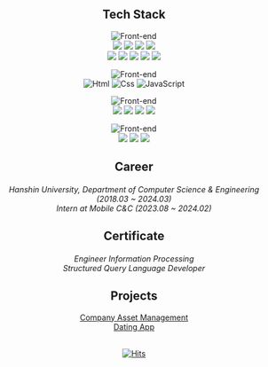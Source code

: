 <div align="center">

<h2 align="center"> Tech Stack </h2>

![Front-end](https://skillicons.dev/icons?i=java,spring,mysql)<br>
<img src="https://img.shields.io/badge/Spring-59666C?style=for-the-badge&logo=Spring&logoColor=white"/>
<img src="https://img.shields.io/badge/SpringBoot-59666C?style=for-the-badge&logo=SpringBoot&logoColor=white"/>
<img src="https://img.shields.io/badge/Mybatis-59666C?style=for-the-badge&logo=Spring&logoColor=white"/>
<img src="https://img.shields.io/badge/Spring Security-59666C?style=for-the-badge&logo=Spring Security&logoColor=white"/><br>
<img src="https://img.shields.io/badge/Java-59666C?style=for-the-badge&logo=Spring&logoColor=white"/>
<img src="https://img.shields.io/badge/Thymeleaf-59666C?style=for-the-badge&logo=Thymeleaf&logoColor=white">
<img src="https://img.shields.io/badge/JUnit5-59666C?style=for-the-badge&logo=JUnit5&logoColor=white">
<img src="https://img.shields.io/badge/Mysql-59666C?style=for-the-badge&logo=MySql&logoColor=white"/>
<img src="https://img.shields.io/badge/MariaDB-59666C?style=for-the-badge&logo=MariaDB&logoColor=white"/>


![Front-end](https://skillicons.dev/icons?i=html,css,js)<br>
<img alt="Html" src ="https://img.shields.io/badge/HTML5-59666C.svg?&style=for-the-badge&logo=HTML5&logoColor=white"/>
<img alt="Css" src ="https://img.shields.io/badge/CSS3-59666C.svg?&style=for-the-badge&logo=CSS3&logoColor=white"/> 
<img alt="JavaScript" src ="https://img.shields.io/badge/JavaScript-59666C.svg?&style=for-the-badge&logo=JavaScript&logoColor=white"/>
 
![Front-end](https://skillicons.dev/icons?i=idea,eclipse,postman,docker)<br>
<img src="https://img.shields.io/badge/IntelliJ-59666C?style=for-the-badge&logo=IntelliJ&logoColor=white"/>
<img src="https://img.shields.io/badge/Eclipse-59666C?style=for-the-badge&logo=Eclipse&logoColor=white"/>
<img src="https://img.shields.io/badge/Postman-59666C?style=for-the-badge&logo=Postman&logoColor=white"/>
<img src="https://img.shields.io/badge/Docker-59666C?style=for-the-badge&logo=Docker&logoColor=white"/>


![Front-end](https://skillicons.dev/icons?i=gradle,git,github)<br>
<img src="https://img.shields.io/badge/Gradle-59666C?style=for-the-badge&logo=Gradle&logoColor=white">
<img src="https://img.shields.io/badge/git-59666C?style=for-the-badge&logo=git&logoColor=white">
<img src="https://img.shields.io/badge/github-59666C?style=for-the-badge&logo=github&logoColor=white">

<h2 align="center"> Career </h2>

<h5 align="center">
    <span style="font-weight:normal;">Hanshin University, Department of Computer Science & Engineering (2018.03 ~ 2024.03) </span><br>
    <span style="font-weight:normal;">Intern at Mobile C&C (2023.08 ~ 2024.02) </span>
</h5>

<h2 align="center"> Certificate </h2>

<h5 align="center">
  <span style="font-weight:normal;">Engineer Information Processing</span><br>
  <span style="font-weight:normal;">Structured Query Language Developer</span><br>
</h5>

<h2 align="center"> Projects </h2>

[Company Asset Management](https://github.com/seokseungmin/AssetProject)<br>
[Dating App](https://github.com/seokseungmin/Dating_App)<br><br>

[![Hits](https://hits.seeyoufarm.com/api/count/incr/badge.svg?url=https%3A%2F%2Fgithub.com%2F&count_bg=%59666C&title_bg=%23545454&icon=github.svg&icon_color=%23E7E7E7&title=Views&edge_flat=false)](https://hits.seeyoufarm.com)<br>
</div>
